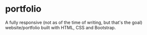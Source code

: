 # portfolio

A fully responsive (not as of the time of writing, but that's the goal) website/portfolio built with HTML, CSS and Bootstrap.
